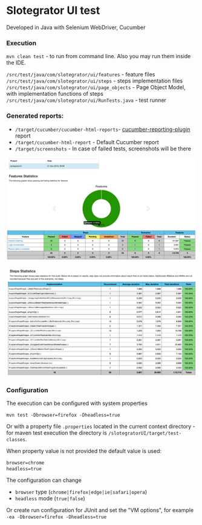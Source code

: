 # Slotegrator UI test

Developed in Java with Selenium WebDriver, Cucumber 

### Execution
`mvn clean test` - to run from command line. Also you may run them inside the IDE.

 `/src/test/java/com/slotegrator/ui/features` - feature files
 `/src/test/java/com/slotegrator/ui/steps` - steps implementation files
 `/src/test/java/com/slotegrator/ui/page_objects` - Page Object Model, with implementation functions of steps
 `/src/test/java/com/slotegrator/ui/RunTests.java` - test runner 
### Generated reports:
* `/target/cucumber/cucumber-html-reports`-  [cucumber-reporting-plugin](https://gitlab.com/monochromata-de/cucumber-reporting-plugin) report
* `/target/cucumber-html-report` - Default Cucumber report 
* `/target/screenshots` -  In case of failed tests, screenshots will be there

![](./img/report1.png)

![](./img/report2.png)

### Configuration
The execution can be configured with system properties 
```
mvn test -Dbrowser=firefox -Dheadless=true
```

Or with a property file `.properties` located in the current context directory - for maven test execution the directory is `/slotegratorUI/target/test-classes`. 
 

When property value is not provided the default value is used:
```
browser=chrome
headless=true
```

The configuration can change
* `browser` type (`chrome|firefox|edge|ie|safari|opera`) 
* `headless` mode (`true|false`)

Or create run configuration for JUnit and set the "VM options", for example 
``` -ea -Dbrowser=firefox -Dheadless=true```
 
